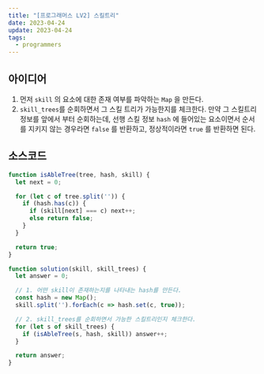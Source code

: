 ```yaml
---
title: "[프로그래머스 LV2] 스킬트리"
date: 2023-04-24
update: 2023-04-24
tags:
  - programmers
---
```


## 아이디어
1. 먼저 `skill` 의 요소에 대한 존재 여부를 파악하는 `Map` 을 만든다.
2. `skill_trees`를 순회하면서 그 스킬 트리가 가능한지를 체크한다. 만약 그 스킬트리 정보를 앞에서 부터 순회하는데, 선행 스킬 정보 `hash` 에 들어있는 요소이면서 순서를 지키지 않는 경우라면 `false` 를 반환하고, 정상적이라면 `true` 를 반환하면 된다.

## 소스코드

```js
function isAbleTree(tree, hash, skill) {
  let next = 0;

  for (let c of tree.split('')) {
    if (hash.has(c)) {
      if (skill[next] === c) next++;
      else return false;
    }
  }

  return true;
}

function solution(skill, skill_trees) {
  let answer = 0;

  // 1. 어떤 skill이 존재하는지를 나타내는 hash를 만든다.
  const hash = new Map();
  skill.split('').forEach(c => hash.set(c, true));

  // 2. skill_trees를 순회하면서 가능한 스킬트리인지 체크한다.
  for (let s of skill_trees) {
    if (isAbleTree(s, hash, skill)) answer++;
  }

  return answer;
}

```